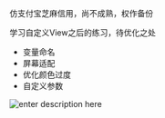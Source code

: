 
仿支付宝芝麻信用，尚不成熟，权作备份

学习自定义View之后的练习，待优化之处 
 - 变量命名 
 - 屏幕适配 
 - 优化颜色过度
 - 自定义参数

![enter description here][1]


  [1]: http://ww4.sinaimg.cn/mw690/98e0fbbdgw1f34yhs4qe3g20b40kuqv5.gif
